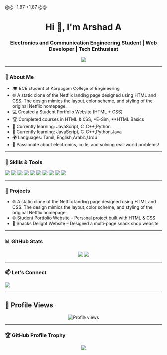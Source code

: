 @@ -1,87 +1,87 @@


<h1 align="center">Hi 👋, I'm Arshad A</h1>
<h3 align="center">Electronics and Communication Engineering Student | Web Developer | Tech Enthusiast</h3>

<p align="center">
  <img src="https://readme-typing-svg.herokuapp.com?font=Fira+Code&size=24&pause=1000&color=00C2FF&center=true&vCenter=true&width=435&lines=Aspiring+Engineer;Frontend+Web+Developer;Tech+Explorer+%26+Learner" />
</p>

---

### 🔧 About Me

- 🎓 ECE student at Karpagam College of Engineering
- 🌐 A static clone of the Netflix landing page designed using HTML and CSS. The design mimics the layout, color scheme, and styling of the original Netflix homepage.
- 💻 Created a Student Portfolio Website (HTML + CSS)
- 🏆 Completed courses in HTML & CSS, *E-Sim, **HTML Basics
- 🌱 Currently learning: JavaScript, C, C++,Python
- 🌱 Currently learning: JavaScript, C, C++,Python,Java
- 🌍 Languages: Tamil, English,Arabic,Urdu
- 🧠 Passionate about electronics, code, and solving real-world problems!

---

### 🏅 Skills & Tools

<p align="left">
  <img src="https://img.shields.io/badge/HTML5-E34F26?style=for-the-badge&logo=html5&logoColor=white"/>
  <img src="https://img.shields.io/badge/CSS3-1572B6?style=for-the-badge&logo=css3&logoColor=white"/>
  <img src="https://img.shields.io/badge/C-00599C?style=for-the-badge&logo=c&logoColor=white"/>
  <img src="https://img.shields.io/badge/C++-00599C?style=for-the-badge&logo=c%2B%2B&logoColor=white"/>
  <img src="https://img.shields.io/badge/JavaScript-F7DF1E?style=for-the-badge&logo=javascript&logoColor=black"/>
  <img src="https://img.shields.io/badge/Arduino-00979D?style=for-the-badge&logo=arduino&logoColor=white"/>
  <img src="https://img.shields.io/badge/Git-F05032?style=for-the-badge&logo=git&logoColor=white"/>
  <img src="https://img.shields.io/badge/GitHub-100000?style=for-the-badge&logo=github&logoColor=white"/>
  <img src="https://img.shields.io/badge/VSCode-007ACC?style=for-the-badge&logo=visual-studio-code&logoColor=white"/>
  <img src="https://img.shields.io/badge/Python-3776AB?style=for-the-badge&logo=python&logoColor=white" />
</p>

---

### 💼 Projects
- 🌐 A static clone of the Netflix landing page designed using HTML and CSS. The design mimics the layout, color scheme, and styling of the original Netflix homepage.
- 🌐 Student Portfolio Website – Personal project built with HTML & CSS
- 🍪 Snacks Delight Website – Designed a multi-page snack shop website

---

### 📊 GitHub Stats

<p align="center">
  <img src="https://github-readme-stats.vercel.app/api?username=Arshad0632c&show_icons=true&theme=tokyonight" />
  <img src="https://github-readme-streak-stats.herokuapp.com/?user=Arshad0632c&theme=tokyonight" />
</p>


---

### 📫 Let's Connect

<p align="left">
  <a href="https://github.com/Arshad0632c">
    <img src="https://img.shields.io/badge/GitHub-100000?style=for-the-badge&logo=github&logoColor=white" />
  </a>
</p>

---

## 👀 Profile Views

<p align="center">
  <img src="https://komarev.com/ghpvc/?username=Arshad0632c&label=Profile%20views&color=0e75b6&style=flat" alt="Profile views" />
</p>

_ _ _

### 🏆 GitHub Profile Trophy

<p align="center">
  <img src="https://github-profile-trophy.vercel.app/?username=Arshad0632c&theme=dracula&margin-w=15" />
</p>
